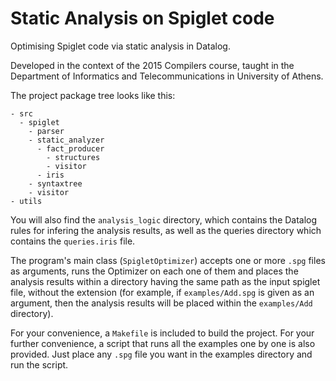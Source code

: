 # Static Analysis on Spiglet code

Optimising Spiglet code via static analysis in Datalog.

Developed in the context of the 2015 Compilers course, taught in the
Department of Informatics and Telecommunications in University of Athens.

The project package tree looks like this:

```
- src
  - spiglet
    - parser
    - static_analyzer
      - fact_producer
        - structures
        - visitor
      - iris
    - syntaxtree
    - visitor
- utils
```

You will also find the `analysis_logic` directory, which contains the Datalog
rules for infering the analysis results, as well as the queries directory
which contains the `queries.iris` file.

The program's main class (`SpigletOptimizer`) accepts one or more `.spg` files
as arguments, runs the Optimizer on each one of them and places the analysis
results within a directory having the same path as the input spiglet file,
without the extension (for example, if `examples/Add.spg` is given as an
argument, then the analysis results will be placed within the `examples/Add`
directory).

For your convenience, a `Makefile` is included to build the project.
For your further convenience, a script that runs all the examples one by one
is also provided. Just place any `.spg` file you want in the examples directory
and run the script.
